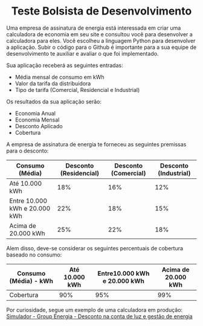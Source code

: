 <h1 align="center"> Teste Bolsista de Desenvolvimento</h1>

Uma empresa de assinatura de energia está interessada em criar uma calculadora de economia em seu site e consultou você para desenvolver a calculadora para eles. Você escolheu a linguagem Python para desenvolver a aplicação. Subir o código para o Github é importante para a sua equipe de desenvolvimento te auxiliar e avaliar o que foi implementado.  

Sua aplicação receberá as seguintes entradas:

- Média mensal de consumo em kWh
- Valor da tarifa da distribuidora
- Tipo de tarifa (Comercial, Residencial e Industrial)

Os resultados da sua aplicação serão:

- Economia Anual
- Economia Mensal
- Desconto Aplicado
- Cobertura

A empresa de assinatura de energia te forneceu as seguintes premissas para o desconto:

| Consumo (Média) | Desconto (Residencial) | Desconto (Comercial) | Desconto (Industrial) |
| --- | --- | --- | --- |
| Até 10.000 kWh | 18% | 16% | 12% |
| Entre 10.000 kWh e 20.000 kWh | 22% | 18% | 15% |
| Acima de 20.000 kWh | 25% | 22% | 18% |

Alem disso, deve-se considerar os seguintes percentuais de cobertura baseado no consumo:

| Consumo (Média) - kWh | Até 10.000 kWh | Entre10.000 kWh e 20.000 kWh | Acima de 20.000 kWh |
| --- | --- | --- | --- |
| Cobertura | 90% | 95% | 99% |

Por curiosidade, segue um exemplo de uma calculadora em produção: 
[Simulador - Group Energia - Desconto na conta de luz e gestão de energia](https://groupenergia.com.br/simulador/)

